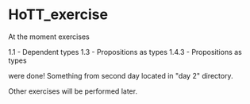 # HoTT_exercise


At the moment exercises 

  1.1 - Dependent types
  1.3 -  Propositions as types
  1.4.3 - Propositions as types

were done! Something from second day located in "day 2" directory.


Other exercises will be performed later.  
